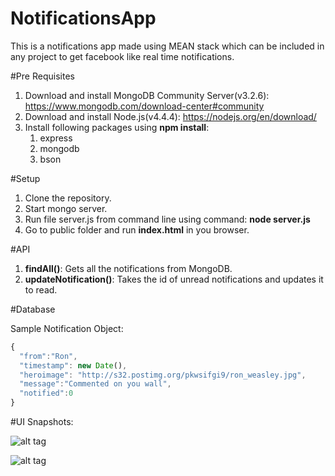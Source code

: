 # NotificationsApp
This is a notifications app made using MEAN stack which can be included in any project to get facebook like real time notifications.


#Pre Requisites

1. Download and install MongoDB Community Server(v3.2.6): https://www.mongodb.com/download-center#community
2. Download and install Node.js(v4.4.4): https://nodejs.org/en/download/
3. Install following packages using **npm install**:
   1. express
   2. mongodb
   3. bson

#Setup

1. Clone the repository.
2. Start mongo server.
3. Run file server.js from command line using command: **node server.js**
4. Go to public folder and run **index.html** in you browser.


#API

1. **findAll()**: Gets all the notifications from MongoDB.
2. **updateNotification()**: Takes the id of unread notifications and updates it to read.

#Database

Sample Notification Object:  
```javascript
{
  "from":"Ron",
  "timestamp": new Date(),
  "heroimage": "http://s32.postimg.org/pkwsifgi9/ron_weasley.jpg",
  "message":"Commented on you wall",
  "notified":0
}
```

#UI Snapshots:

![alt tag](http://s32.postimg.org/cuk4cbdud/screencapture_1.png)

![alt tag](http://s32.postimg.org/bzyzzxxat/screencapture_2.png)
        


